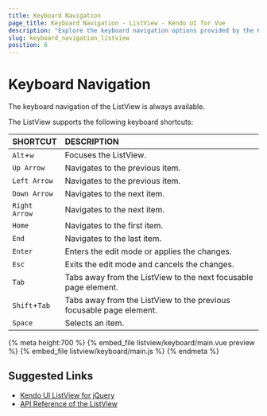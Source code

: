 ```yaml
---
title: Keyboard Navigation
page_title: Keyboard Navigation - ListView - Kendo UI for Vue
description: "Explore the keyboard navigation options provided by the Kendo UI ListView wrapper for Vue."
slug: keyboard_navigation_listview
position: 6
---
```


# Keyboard Navigation

The keyboard navigation of the ListView is always available.

The ListView supports the following keyboard shortcuts:

| SHORTCUT      |DESCRIPTION |
|:---           |:---|
|`Alt`+`w`      | Focuses the ListView.|
|`Up Arrow`     | Navigates to the previous item.|
|`Left Arrow`   | Navigates to the previous item.|
|`Down Arrow`   | Navigates to the next item. |
|`Right Arrow`  | Navigates to the next item. |
|`Home`         | Navigates to the first item. |
|`End`          | Navigates to the last item. |
|`Enter`        | Enters the edit mode or applies the changes. |
|`Esc`          | Exits the edit mode and cancels the changes. |
|`Tab`          | Tabs away from the ListView to the next focusable page element. |
|`Shift`+`Tab`  | Tabs away from the ListView to the previous focusable page element. |
|`Space`        | Selects an item. |

{% meta height:700 %}
{% embed_file listview/keyboard/main.vue preview %}
{% embed_file listview/keyboard/main.js %}
{% endmeta %}

## Suggested Links

* [Kendo UI ListView for jQuery](https://docs.telerik.com/kendo-ui/controls/data-management/listview/overview)
* [API Reference of the ListView](https://docs.telerik.com/kendo-ui/api/javascript/ui/listview)
